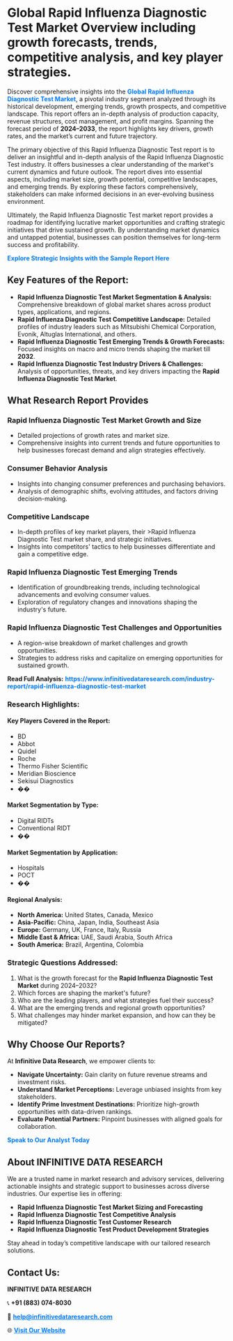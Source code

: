 <h1>Global Rapid Influenza Diagnostic Test Market Overview including growth forecasts, trends, competitive analysis, and key player strategies.</h1>
<p>
Discover comprehensive insights into the 
<a href="https://www.infinitivedataresearch.com/industry-report/rapid-influenza-diagnostic-test-market" rel="dofollow" style="color: #007BFF; text-decoration: none;"><strong>Global Rapid Influenza Diagnostic Test Market</strong></a>, a pivotal industry segment analyzed through its historical development, emerging trends, growth prospects, and competitive landscape. This report offers an in-depth analysis of production capacity, revenue structures, cost management, and profit margins. Spanning the forecast period of <strong>2024–2033</strong>, the report highlights key drivers, growth rates, and the market’s current and future trajectory.
</p>
<p>
The primary objective of this Rapid Influenza Diagnostic Test report is to deliver an insightful and in-depth analysis of the Rapid Influenza Diagnostic Test industry. It offers businesses a clear understanding of the market's current dynamics and future outlook. The report dives into essential aspects, including market size, growth potential, competitive landscapes, and emerging trends. By exploring these factors comprehensively, stakeholders can make informed decisions in an ever-evolving business environment.
</p>
<p>
Ultimately, the Rapid Influenza Diagnostic Test market report provides a roadmap for identifying lucrative market opportunities and crafting strategic initiatives that drive sustained growth. By understanding market dynamics and untapped potential, businesses can position themselves for long-term success and profitability.
</p>
<p>
<a href="https://www.infinitivedataresearch.com/request-sample/reportId=109338" style="color: #007BFF; text-decoration: none;"><strong>Explore Strategic Insights with the Sample Report Here</strong></a>
</p>

<h2>Key Features of the Report:</h2>
<ul>
<li><strong>Rapid Influenza Diagnostic Test Market Segmentation & Analysis:</strong> Comprehensive breakdown of global market shares across product types, applications, and regions.</li>
<li><strong>Rapid Influenza Diagnostic Test Competitive Landscape:</strong> Detailed profiles of industry leaders such as Mitsubishi Chemical Corporation, Evonik, Altuglas International, and others.</li>
<li><strong>Rapid Influenza Diagnostic Test Emerging Trends & Growth Forecasts:</strong> Focused insights on macro and micro trends shaping the market till <strong>2032</strong>.</li>
<li><strong>Rapid Influenza Diagnostic Test Industry Drivers & Challenges:</strong> Analysis of opportunities, threats, and key drivers impacting the <strong>Rapid Influenza Diagnostic Test Market</strong>.</li>
</ul>

<h2>What Research Report Provides</h2>
<h3>Rapid Influenza Diagnostic Test Market Growth and Size</h3>
<ul>
<li>Detailed projections of growth rates and market size.</li>
<li>Comprehensive insights into current trends and future opportunities to help businesses forecast demand and align strategies effectively.</li>
</ul>

<h3>Consumer Behavior Analysis</h3>
<ul>
<li>Insights into changing consumer preferences and purchasing behaviors.</li>
<li>Analysis of demographic shifts, evolving attitudes, and factors driving decision-making.</li>
</ul>

<h3>Competitive Landscape</h3>
<ul>
<li>In-depth profiles of key market players, their >Rapid Influenza Diagnostic Test market share, and strategic initiatives.</li>
<li>Insights into competitors' tactics to help businesses differentiate and gain a competitive edge.</li>
</ul>

<h3>Rapid Influenza Diagnostic Test Emerging Trends</h3>
<ul>
<li>Identification of groundbreaking trends, including technological advancements and evolving consumer values.</li>
<li>Exploration of regulatory changes and innovations shaping the industry's future.</li>
</ul>

<h3>Rapid Influenza Diagnostic Test Challenges and Opportunities</h3>
<ul>
<li>A region-wise breakdown of market challenges and growth opportunities.</li>
<li>Strategies to address risks and capitalize on emerging opportunities for sustained growth.</li>
</ul>
<p><strong>Read Full Analysis:</strong> <a href="https://www.infinitivedataresearch.com/industry-report/rapid-influenza-diagnostic-test-market" rel="dofollow" style="color: #007BFF; text-decoration: none;"><strong>https://www.infinitivedataresearch.com/industry-report/rapid-influenza-diagnostic-test-market</strong></a></p>
<h3>Research Highlights:</h3>
<h4>Key Players Covered in the Report:</h4>
<ul><li>BD</li><li>Abbot</li><li>Quidel</li><li>Roche</li><li>Thermo Fisher Scientific</li><li>Meridian Bioscience</li><li>Sekisui Diagnostics</li><li>��</li></ul>
<h4>Market Segmentation by Type:</h4>
<ul><li>Digital RIDTs</li><li>Conventional RIDT</li><li>��</li></ul>
<h4>Market Segmentation by Application:</h4>
<ul><li>Hospitals</li><li>POCT</li><li>��</li></ul>

<h4>Regional Analysis:</h4>
<ul>
<li><strong>North America:</strong> United States, Canada, Mexico</li>
<li><strong>Asia-Pacific:</strong> China, Japan, India, Southeast Asia</li>
<li><strong>Europe:</strong> Germany, UK, France, Italy, Russia</li>
<li><strong>Middle East & Africa:</strong> UAE, Saudi Arabia, South Africa</li>
<li><strong>South America:</strong> Brazil, Argentina, Colombia</li>
</ul>

<h3>Strategic Questions Addressed:</h3>
<ol>
<li>What is the growth forecast for the <strong>Rapid Influenza Diagnostic Test Market</strong> during 2024–2032?</li>
<li>Which forces are shaping the market's future?</li>
<li>Who are the leading players, and what strategies fuel their success?</li>
<li>What are the emerging trends and regional growth opportunities?</li>
<li>What challenges may hinder market expansion, and how can they be mitigated?</li>
</ol>

<h2>Why Choose Our Reports?</h2>
<p>At <strong>Infinitive Data Research</strong>, we empower clients to:</p>
<ul>
<li><strong>Navigate Uncertainty:</strong> Gain clarity on future revenue streams and investment risks.</li>
<li><strong>Understand Market Perceptions:</strong> Leverage unbiased insights from key stakeholders.</li>
<li><strong>Identify Prime Investment Destinations:</strong> Prioritize high-growth opportunities with data-driven rankings.</li>
<li><strong>Evaluate Potential Partners:</strong> Pinpoint businesses with aligned goals for collaboration.</li>
</ul>
<p><a href="https://www.infinitivedataresearch.com/industry-report/rapid-influenza-diagnostic-test-market" rel="dofollow" style="color: #007BFF; text-decoration: none;"><strong>Speak to Our Analyst Today</strong></a></p>

<h2>About INFINITIVE DATA RESEARCH</h2>
<p>We are a trusted name in market research and advisory services, delivering actionable insights and strategic support to businesses across diverse industries. Our expertise lies in offering:</p>
<ul>
<li><strong>Rapid Influenza Diagnostic Test Market Sizing and Forecasting</strong></li>
<li><strong>Rapid Influenza Diagnostic Test Competitive Analysis</strong></li>
<li><strong>Rapid Influenza Diagnostic Test Customer Research</strong></li>
<li><strong>Rapid Influenza Diagnostic Test Product Development Strategies</strong></li>
</ul>
<p>Stay ahead in today’s competitive landscape with our tailored research solutions.</p>

<h2>Contact Us:</h2>
<p><strong>INFINITIVE DATA RESEARCH</strong></p>
<p>📞 <strong>+91 (883) 074-8030</strong></p>
<p>📧 <strong><a href="mailto:help@infinitivedataresearch.com" style="color: #007BFF;">help@infinitivedataresearch.com</a></strong></p>
<p>🌐 <strong><a href="https://www.infinitivedataresearch.com" rel="dofollow" style="color: #007BFF;">Visit Our Website</a></strong></p>